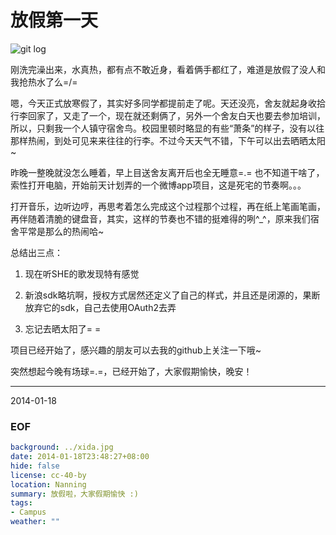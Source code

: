 放假第一天
============
![git log](http://farm3.staticflickr.com/2858/12013399865_40bed1727a_o.png)

刚洗完澡出来，水真热，都有点不敢近身，看着俩手都红了，难道是放假了没人和我抢热水了么=/=

嗯，今天正式放寒假了，其实好多同学都提前走了呢。天还没亮，舍友就起身收拾行李回家了，又走了一个，现在就还剩俩了，另外一个舍友白天也要去参加培训，所以，只剩我一个人镇守宿舍鸟。校园里顿时略显的有些“萧条”的样子，没有以往那样热闹，到处可见来来往往的行李。不过今天天气不错，下午可以出去晒晒太阳~

昨晚一整晚就没怎么睡着，早上目送舍友离开后也全无睡意=.= 也不知道干啥了，索性打开电脑，开始前天计划弄的一个微博app项目，这是死宅的节奏啊。。。

打开音乐，边听边哼，再思考着怎么完成这个过程那个过程，再在纸上笔画笔画，再伴随着清脆的键盘音，其实，这样的节奏也不错的挺难得的咧^_^，原来我们宿舍平常是那么的热闹哈~

总结出三点：

1. 现在听SHE的歌发现特有感觉

2. 新浪sdk略坑啊，授权方式居然还定义了自己的样式，并且还是闭源的，果断放弃它的sdk，自己去使用OAuth2去弄

3. 忘记去晒太阳了= =

项目已经开始了，感兴趣的朋友可以去我的github上关注一下哦~

突然想起今晚有场球=.=，已经开始了，大家假期愉快，晚安！

---
2014-01-18


### EOF
```yaml
background: ../xida.jpg
date: 2014-01-18T23:48:27+08:00
hide: false
license: cc-40-by
location: Nanning
summary: 放假啦，大家假期愉快 :)
tags:
- Campus
weather: ""
```
